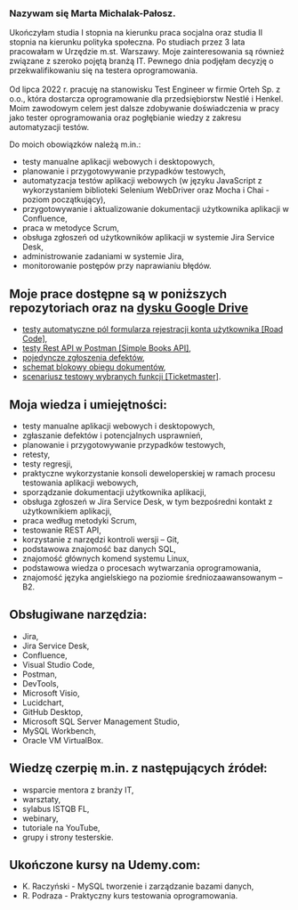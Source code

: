 ### Nazywam się Marta Michalak-Pałosz. 
Ukończyłam studia I stopnia na kierunku praca socjalna oraz studia II stopnia na kierunku polityka społeczna. Po studiach przez 3 lata pracowałam w Urzędzie m.st. Warszawy. 
Moje zainteresowania są również związane z szeroko pojętą branżą IT. Pewnego dnia podjęłam decyzję o przekwalifikowaniu się na testera oprogramowania. 
</br></br>
Od lipca 2022 r. pracuję na stanowisku Test Engineer w firmie Orteh Sp. z o.o., która dostarcza oprogramowanie dla przedsiębiorstw Nestlé i Henkel. 
</br>
Moim zawodowym celem jest dalsze zdobywanie doświadczenia w pracy jako tester oprogramowania oraz pogłębianie wiedzy z zakresu automatyzacji testów. 

Do moich obowiązków należą m.in.:
- testy manualne aplikacji webowych i desktopowych,
- planowanie i przygotowywanie przypadków testowych,
- automatyzacja testów aplikacji webowych (w języku JavaScript z wykorzystaniem biblioteki Selenium WebDriver oraz Mocha i Chai - poziom początkujący),
- przygotowywanie i aktualizowanie dokumentacji użytkownika aplikacji w Confluence,
- praca w metodyce Scrum,
- obsługa zgłoszeń od użytkowników aplikacji w systemie Jira Service Desk, 
- administrowanie zadaniami w systemie Jira,
- monitorowanie postępów przy naprawianiu błędów.

  
## Moje prace dostępne są w poniższych repozytoriach oraz na [dysku Google Drive](https://drive.google.com/drive/folders/1KpHOww8E_MPljYk9mYp4XteJLxHAEEPb?usp=sharing)
- [testy automatyczne pól formularza rejestracji konta użytkownika [Road Code]](https://github.com/MichalakMarta/Road-Code),
- [testy Rest API w Postman [Simple Books API]](https://github.com/MichalakMarta/Simple_Books_API),
- [pojedyncze zgłoszenia defektów](https://drive.google.com/file/d/1v4HZOU5SyIvD7XQNblJpExrqVVs7PuwW/view),
- [schemat blokowy obiegu dokumentów](https://github.com/MichalakMarta/Schematy_blokowe/blob/main/Workflow%20schema.pdf),
- [scenariusz testowy wybranych funkcji [Ticketmaster]](https://github.com/MichalakMarta/Ticketmaster).


## Moja wiedza i umiejętności:
- testy manualne aplikacji webowych i desktopowych,
- zgłaszanie defektów i potencjalnych usprawnień,
- planowanie i przygotowywanie przypadków testowych,
- retesty,
- testy regresji,
- praktyczne wykorzystanie konsoli deweloperskiej w ramach procesu testowania aplikacji webowych,
- sporządzanie dokumentacji użytkownika aplikacji,
- obsługa zgłoszeń w Jira Service Desk, w tym bezpośredni kontakt z użytkownikiem aplikacji,
- praca według metodyki Scrum,
- testowanie REST API,
- korzystanie z narzędzi kontroli wersji – Git,
- podstawowa znajomość baz danych SQL,
- znajomość głównych komend systemu Linux,
- podstawowa wiedza o procesach wytwarzania oprogramowania,
- znajomość języka angielskiego na poziomie średniozaawansowanym – B2.


## Obsługiwane narzędzia:
- Jira,
- Jira Service Desk,
- Confluence,
- Visual Studio Code,
- Postman,
- DevTools,
- Microsoft Visio,
- Lucidchart,
- GitHub Desktop,
- Microsoft SQL Server Management Studio,
- MySQL Workbench,
- Oracle VM VirtualBox.

## Wiedzę czerpię m.in. z następujących źródeł:
- wsparcie mentora z branży IT,
- warsztaty,
- sylabus ISTQB FL,
- webinary,
- tutoriale na YouTube,
- grupy i strony testerskie. 

## Ukończone kursy na Udemy.com:
- K. Raczyński - MySQL tworzenie i zarządzanie bazami danych,
- R. Podraza - Praktyczny kurs testowania oprogramowania.
